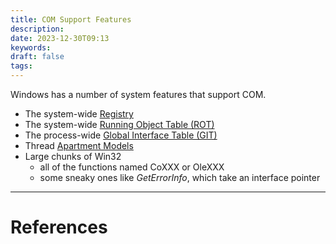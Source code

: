 ```yaml
---
title: COM Support Features
description: 
date: 2023-12-30T09:13
keywords: 
draft: false
tags:
---
```

Windows has a number of system features that support COM.

- The system-wide [Registry](/notes/computer/microsoft/com/registry)
- The system-wide [Running Object Table (ROT)](/notes/computer/microsoft/com/running-object-table-rot)
- The process-wide [Global Interface Table (GIT)](/notes/computer/microsoft/com/apartment-models/global-interface-table-git)
- Thread [Apartment Models](/notes/computer/microsoft/com/apartment-models)
- Large chunks of Win32
    - all of the functions named CoXXX or OleXXX
    - some sneaky ones like _GetErrorInfo_, which take an interface pointer

---
# References
